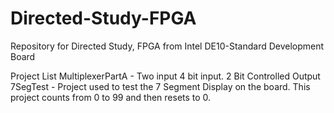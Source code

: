 # Directed-Study-FPGA
Repository for Directed Study, FPGA from Intel DE10-Standard Development Board


Project List
MultiplexerPartA - Two input 4 bit input. 2 Bit Controlled Output
7SegTest - Project used to test the 7 Segment Display on the board. This project counts from 0 to 99 and then resets to 0.

